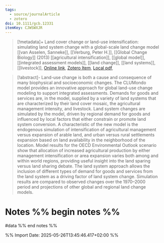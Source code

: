 ```yaml
---
tags:
  - source/journalArticle
  - zotero
doi: 10.1111/gcb.12331
itemKey: CJWSWXJR
---
```

>[!metadata]+
> Land cover change or land-use intensification: simulating land system change with a global-scale land change model
> [[van Asselen, Sanneke]], [[Verburg, Peter H.]], 
> [[Global Change Biology]] (2013)
> [[agricultural intensification]], [[global model]], [[integrated assessment models]], [[land change]], [[land systems]], [[livestock]], 
> [Online link](https://onlinelibrary.wiley.com/doi/abs/10.1111/gcb.12331), [Zotero Item](zotero://select/library/items/CJWSWXJR), [Local pdf](file://C:/Users/aburg/Documents/references/zotero/storage/3QUNPVMD/vanAsselen2013_Landcover.pdf), 

>[!abstract]-
>Land-use change is both a cause and consequence of many biophysical and socioeconomic changes. The CLUMondo model provides an innovative approach for global land-use change modeling to support integrated assessments. Demands for goods and services are, in the model, supplied by a variety of land systems that are characterized by their land cover mosaic, the agricultural management intensity, and livestock. Land system changes are simulated by the model, driven by regional demand for goods and influenced by local factors that either constrain or promote land system conversion. A characteristic of the new model is the endogenous simulation of intensification of agricultural management versus expansion of arable land, and urban versus rural settlements expansion based on land availability in the neighborhood of the location. Model results for the OECD Environmental Outlook scenario show that allocation of increased agricultural production by either management intensification or area expansion varies both among and within world regions, providing useful insight into the land sparing versus land sharing debate. The land system approach allows the inclusion of different types of demand for goods and services from the land system as a driving factor of land system change. Simulation results are compared to observed changes over the 1970–2000 period and projections of other global and regional land change models.

# Notes %% begin notes %%
#data
%% end notes %%




%% Import Date: 2025-05-26T13:45:46.417+02:00 %%
